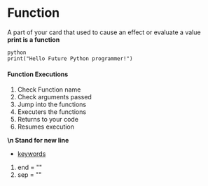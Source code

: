 # Function
 
A part of your card that used to cause an effect or evaluate a value   
**print is a function**
```
python
print("Hello Future Python programmer!")  
```
#### Function Executions  
1. Check Function name   
2. Check arguments passed   
3. Jump into the functions  
4. Executers the functions  
5. Returns to your code  
6. Resumes  execution    
    
**\n Stand for new line**  

  - [keywords](#keywords)
  1. end = ""   
  2. sep = ""   